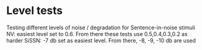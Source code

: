 # Level tests

Testing different levels of noise / degradation for Sentence-in-noise stimuli
NV: easiest level set to 0.6. From there these tests use 0.5,0.4,0.3,0.2 as harder
SiSSN: -7 db set as easiest level. From there, -8, -9, -10 db are used  